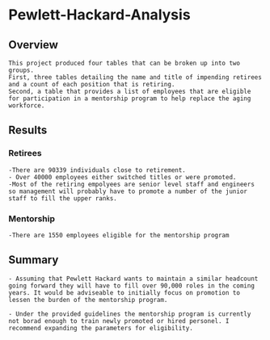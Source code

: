 # Pewlett-Hackard-Analysis

## Overview

	This project produced four tables that can be broken up into two groups.
	First, three tables detailing the name and title of impending retirees and a count of each position that is retiring.
	Second, a table that provides a list of employees that are eligible for participation in a mentorship program to help replace the aging workforce.

## Results

### Retirees
	
	-There are 90339 individuals close to retirement.
	- Over 40000 employees either switched titles or were promoted.
	-Most of the retiring empolyees are senior level staff and engineers so management will probably have to promote a number of the junior staff to fill the upper ranks.
	
### Mentorship

	-There are 1550 employees eligible for the mentorship program


## Summary

 	- Assuming that Pewlett Hackard wants to maintain a similar headcount going forward they will have to fill over 90,000 roles in the coming years. It would be adviseable to initially focus on promotion to lessen the burden of the mentorship program.

	- Under the provided guidelines the mentorship program is currently not borad enough to train newly promoted or hired personel. I recommend expanding the parameters for eligibility.
